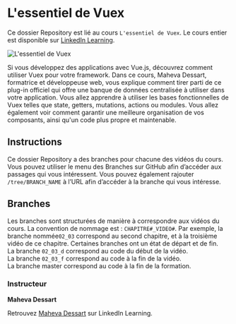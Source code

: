 # L'essentiel de Vuex

Ce dossier Repository est lié au cours `L'essentiel de Vuex`. Le cours entier est disponible sur [LinkedIn Learning][lil-course-url].

![L'essentiel de Vuex][lil-thumbnail-url] 

Si vous développez des applications avec Vue.js, découvrez comment utiliser Vuex pour votre framework. Dans ce cours, Maheva Dessart, formatrice et développeuse web, vous explique comment tirer parti de ce plug-in officiel qui offre une banque de données centralisée à utiliser dans votre application. Vous allez apprendre à utiliser les bases fonctionnelles de Vuex telles que state, getters, mutations, actions ou modules. Vous allez également voir comment garantir une meilleure organisation de vos composants, ainsi qu'un code plus propre et maintenable.

## Instructions

Ce dossier Repository a des branches pour chacune des vidéos du cours. Vous pouvez utiliser le menu des Branches sur GitHub afin d’accéder aux passages qui vous intéressent. Vous pouvez également rajouter `/tree/BRANCH_NAME` à l’URL afin d’accéder à la branche qui vous intéresse. 

## Branches

Les branches sont structurées de manière à correspondre aux vidéos du cours. La convention de nommage est : `CHAPITRE#_VIDEO#`. Par exemple, la branche nommée`02_03` correspond au second chapitre, et à la troisième vidéo de ce chapitre. Certaines branches ont un état de départ et de fin.  
La branche `02_03_d` correspond au code du début de la vidéo.  
La branche `02_03_f` correspond au code à la fin de la vidéo.  
La branche master correspond au code à la fin de la formation. 


### Instructeur

**Maheva Dessart** 

 Retrouvez [Maheva Dessart](https://www.linkedin.com/learning/instructors/maheva-dessart) sur LinkedIn Learning.

[0]: # (Replace these placeholder URLs with actual course URLs)
[lil-course-url]: https://www.linkedin.com/learning/l-essentiel-de-vuex
[lil-thumbnail-url]: https://media-exp1.licdn.com/dms/image/C4E0DAQFkUOx9Mau3Qw/learning-public-crop_675_1200/0/1649237469139?e=2147483647&v=beta&t=DV3L4n1XaSkundjujY8bjaMUo4uq5ydBcpV-PKE3HR0

[1]: # (End of FR-Instruction ###############################################################################################)
